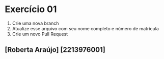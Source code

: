 # Exercício 01

1. Crie uma nova branch
2. Atualize esse arquivo com seu nome completo e número de matrícula
2. Crie um novo Pull Request

## [Roberta Araújo] [2213976001] 
